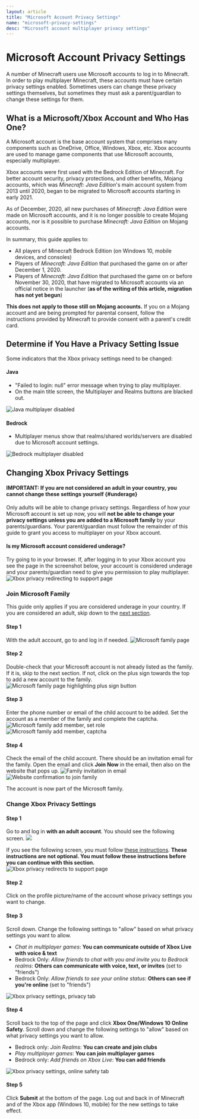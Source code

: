 ```yaml
---
layout: article
title: "Microsoft Account Privacy Settings"
name: "microsoft-privacy-settings"
desc: "Microsoft account multiplayer privacy settings"
---
```


# Microsoft Account Privacy Settings

A number of Minecraft users use Microsoft accounts to log in to Minecraft. In order to play multiplayer Minecraft, these accounts must have certain privacy settings enabled. Sometimes users can change these privacy settings themselves, but sometimes they must ask a parent/guardian to change these settings for them.

## What is a Microsoft/Xbox Account and Who Has One?

A Microsoft account is the base account system that comprises many components such as OneDrive, Office, Windows, Xbox, etc. Xbox accounts are used to manage game components that use Microsoft accounts, especially multiplayer.

Xbox accounts were first used with the Bedrock Edition of Minecraft. For better account security, privacy protections, and other benefits, Mojang accounts, which was *Minecraft: Java Edition*'s main account system from 2013 until 2020, began to be migrated to Microsoft accounts starting in early 2021.

As of December, 2020, all new purchases of *Minecraft: Java Edition* were made on Microsoft accounts, and it is no longer possible to create Mojang accounts, nor is it possible to purchase *Minecraft: Java Edition* on Mojang accounts.

In summary, this guide applies to:
* All players of Minecraft Bedrock Edition (on Windows 10, mobile devices, and consoles)
* Players of *Minecraft: Java Edition* that purchased the game on or after December 1, 2020.
* Players of *Minecraft: Java Edition* that purchased the game on or before November 30, 2020, that have migrated to Microsoft accounts via an official notice in the launcher (**as of the writing of this article, migration has not yet begun**)

**This does not apply to those still on Mojang accounts.** If you on a Mojang account and are being prompted for parental consent, follow the instructions provided by Minecraft to provide consent with a parent's credit card.

## Determine if You Have a Privacy Setting Issue

Some indicators that the Xbox privacy settings need to be changed:

#### Java
* "Failed to login: null" error message when trying to play multiplayer.
* On the main title screen, the Multiplayer and Realms buttons are blacked out.

![Java multiplayer disabled](/static/images/help/guides/xbox-privacy/java-multiplayer-disabled.png)

#### Bedrock
* Multiplayer menus show that realms/shared worlds/servers are disabled due to Microsoft account settings.

![Bedrock multiplayer disabled](/static/images/help/guides/xbox-privacy/bedrock-realms-disabled.png)

## Changing Xbox Privacy Settings

#### IMPORTANT: If you are not considered an adult in your country, you cannot change these settings yourself {#underage}

Only adults will be able to change privacy settings. Regardless of how your Microsoft account is set up now, you will **not be able to change your privacy settings unless you are added to a Microsoft family** by your parents/guardians. Your parent/guardian must follow the remainder of this guide to grant you access to multiplayer on your Xbox account.

#### Is my Microsoft account considered underage?

Try going to [](https://account.xbox.com/settings) in your browser. If, after logging in to your Xbox account you see the page in the screenshot below, your account is considered underage and your parents/guardian need to give you permission to play multiplayer.
![Xbox privacy redirecting to support page](/static/images/help/guides/xbox-privacy/xbox-privacy-notallowed.png)

### Join Microsoft Family

This guide only applies if you are considered underage in your country. If you are considered an adult, skip down to the [next section](#change-xbox-privacy-settings).

#### Step 1

With the adult account, go to [](https://account.microsoft.com/family) and log in if needed.
![Microsoft family page](/static/images/help/guides/xbox-privacy/microsoft-family.jpg)

#### Step 2

Double-check that your Microsoft account is not already listed as the family. If it is, skip to the next section. If not, click on the plus sign towards the top to add a new account to the family.
![Microsoft family page highlighting plus sign button](/static/images/help/guides/xbox-privacy/microsoft-family-new.jpg)

#### Step 3

Enter the phone number or email of the child account to be added. Set the account as a member of the family and complete the captcha.
![Microsoft family add member, set role](/static/images/help/guides/xbox-privacy/microsoft-family-new-role2.jpg)
![Microsoft family add member, captcha](/static/images/help/guides/xbox-privacy/microsoft-family-new-capcha.png)

#### Step 4

Check the email of the child account. There should be an invitation email for the family. Open the email and click **Join Now** in the email, then also on the website that pops up.
![Family invitation in email](/static/images/help/guides/xbox-privacy/microsoft-family-new-accept.jpg)
![Website confirmation to join family](/static/images/help/guides/xbox-privacy/microsoft-family-new-accept-confirm.jpg)

The account is now part of the Microsoft family.

### Change Xbox Privacy Settings

#### Step 1

Go to [](https://account.xbox.com/settings) and log in **with an adult account**. You should see the following screen.
![](/static/images/help/guides/xbox-privacy/xbox-privacy.png)

If you see the following screen, you must follow [these instructions](#underage). **These instructions are not optional. You must follow these instructions before you can continue with this section.**
![Xbox privacy redirects to support page](/static/images/help/guides/xbox-privacy/xbox-privacy-notallowed.png)

#### Step 2

Click on the profile picture/name of the account whose privacy settings you want to change.

#### Step 3

Scroll down. Change the following settings to "allow" based on what privacy settings you want to allow.

* _Chat in multiplayer games_: **You can communicate outside of Xbox Live with voice & text**
* Bedrock Only: _Allow friends to chat with you and invite you to Bedrock realms_: **Others can communicate with voice, text, or invites** (set to "friends")
* Bedrock Only: _Allow friends to see your online status_: **Others can see if you're online** (set to "friends")

![Xbox privacy settings, privacy tab](/static/images/help/guides/xbox-privacy/xbox-privacy-privacy.png)

#### Step 4

Scroll back to the top of the page and click **Xbox One/Windows 10 Online Safety**. Scroll down and change the following settings to "allow" based on what privacy settings you want to allow.

* Bedrock only: _Join Realms_: **You can create and join clubs**
* _Play multiplayer games_: **You can join multiplayer games**
* Bedrock only: _Add friends on Xbox Live_: **You can add friends**

![Xbox privacy settings, online safety tab](/static/images/help/guides/xbox-privacy/xbox-privacy-online.png)

#### Step 5

Click **Submit** at the bottom of the page. Log out and back in of Minecraft and of the Xbox app (Windows 10, mobile) for the new settings to take effect.